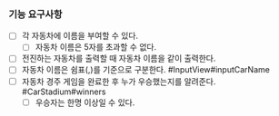 ### 기능 요구사항
- [ ] 각 자동차에 이름을 부여할 수 있다. 
  - [ ] 자동차 이름은 5자를 초과할 수 없다.
- [ ] 전진하는 자동차를 출력할 때 자동차 이름을 같이 출력한다.
- [ ] 자동차 이름은 쉼표(,)를 기준으로 구분한다. #InputView#inputCarName
- [ ] 자동차 경주 게임을 완료한 후 누가 우승했는지를 알려준다. #CarStadium#winners 
  - [ ] 우승자는 한명 이상일 수 있다.
